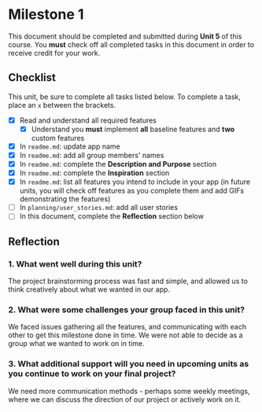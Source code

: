 # Milestone 1

This document should be completed and submitted during **Unit 5** of this course. You **must** check off all completed tasks in this document in order to receive credit for your work.

## Checklist

This unit, be sure to complete all tasks listed below. To complete a task, place an `x` between the brackets.

- [X] Read and understand all required features
  - [X] Understand you **must** implement **all** baseline features and **two** custom features
- [X] In `readme.md`: update app name
- [X] In `readme.md`: add all group members' names
- [X] In `readme.md`: complete the **Description and Purpose** section
- [X] In `readme.md`: complete the **Inspiration** section
- [X] In `readme.md`: list all features you intend to include in your app (in future units, you will check off features as you complete them and add GIFs demonstrating the features)
- [ ] In `planning/user_stories.md`: add all user stories
- [ ] In this document, complete the **Reflection** section below

## Reflection

### 1. What went well during this unit?

The project brainstorming process was fast and simple, and allowed us to think creatively about what we wanted in our app. 

### 2. What were some challenges your group faced in this unit?

We faced issues gathering all the features, and communicating with each other to get this milestone done in time. We were not able to decide as a group what we wanted to work on in time. 

### 3. What additional support will you need in upcoming units as you continue to work on your final project?

We need more communication methods - perhaps some weekly meetings, where we can discuss the direction of our project or actively work on it. 
